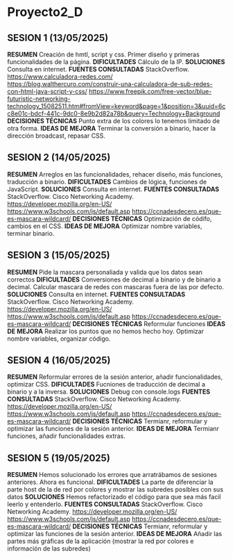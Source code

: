 # Proyecto2_D
## SESION 1 (13/05/2025)
**RESUMEN**
Creación de hmtl, script y css. Primer diseño y primeras funcionalidades de la página.
**DIFICULTADES**
Cálculo de la IP.
**SOLUCIONES**
Consulta en internet.
**FUENTES CONSULTADAS**
StackOverflow.
https://www.calculadora-redes.com/
https://blog.walthercuro.com/construir-una-calculadora-de-sub-redes-con-html-java-script-y-css/
https://www.freepik.com/free-vector/blue-futuristic-networking-technology_15082511.htm#fromView=keyword&page=1&position=3&uuid=6cc8e01c-bdcf-441c-9dc0-8e9b2d82a78b&query=Technology+Background
**DECISIONES TÉCNICAS**
Punto extra de los colores lo tenemos limitado de otra forma.
**IDEAS DE MEJORA**
Terminar la conversión a binario, hacer la dirección broadcast, repasar CSS.

## SESION 2 (14/05/2025)
**RESUMEN**
Arreglos en las funcionalidades, rehacer diseño, más funciones, traducción a binario.
**DIFICULTADES**
Cambios de lógica, funciones de JavaScript.
**SOLUCIONES**
Consulta en internet.
**FUENTES CONSULTADAS**
StackOverflow.
Cisco Networking Academy.
https://developer.mozilla.org/en-US/
https://www.w3schools.com/js/default.asp
https://ccnadesdecero.es/que-es-mascara-wildcard/
**DECISIONES TÉCNICAS**
Optimización de códifo, cambios en el CSS.
**IDEAS DE MEJORA**
Optimizar nombre variables, terminar binario.

## SESION 3 (15/05/2025)
**RESUMEN**
Pide la mascara personaliada y valida que los datos sean correctos
**DIFICULTADES**
Conversiones de decimal a binario y de binario a decimal.
Calcular mascara de redes con mascaras fuera de las por defecto.
**SOLUCIONES**
Consulta en internet.
**FUENTES CONSULTADAS**
StackOverflow.
Cisco Networking Academy.
https://developer.mozilla.org/en-US/
https://www.w3schools.com/js/default.asp
https://ccnadesdecero.es/que-es-mascara-wildcard/
**DECISIONES TÉCNICAS**
Reformular funciones
**IDEAS DE MEJORA**
Realizar los puntos que no hemos hecho hoy.
Optimizar nombre variables, organizar código.

## SESION 4 (16/05/2025)
**RESUMEN**
Reformular errores de la sesión anterior, añadir funcionalidades, optimizar CSS.
**DIFICULTADES**
Fucniones de traducción de decimal a binario y a la inversa.
**SOLUCIONES**
Debug con console.logs
**FUENTES CONSULTADAS**
StackOverflow.
Cisco Networking Academy.
https://developer.mozilla.org/en-US/
https://www.w3schools.com/js/default.asp
https://ccnadesdecero.es/que-es-mascara-wildcard/
**DECISIONES TÉCNICAS**
Termianr, reformular y optimizar las funciones de la sesión anterior.
**IDEAS DE MEJORA**
Termianr funciones, añadir funcionalidades extras.

## SESION 5 (19/05/2025)
**RESUMEN**
Hemos solucionado los errores que arratrábamos de sesiones anteriores. Ahora es funcional.
**DIFICULTADES**
La parte de diferenciar la parte host de la de red por colores y mostrar las subredes posibles con sus datos
**SOLUCIONES**
Hemos refactorizado el código para que sea más facil leerlo y entenderlo.
**FUENTES CONSULTADAS**
StackOverflow.
Cisco Networking Academy.
https://developer.mozilla.org/en-US/
https://www.w3schools.com/js/default.asp
https://ccnadesdecero.es/que-es-mascara-wildcard/
**DECISIONES TÉCNICAS**
Termianr, reformular y optimizar las funciones de la sesión anterior.
**IDEAS DE MEJORA**
Añadir las partes más gráficas de la aplicación (mostrar la red por colores e información de las subredes)
